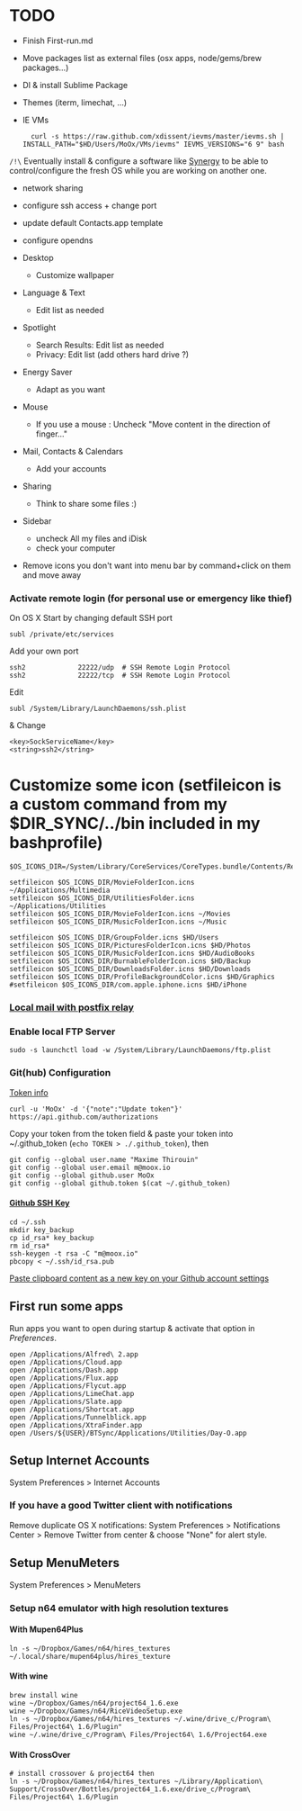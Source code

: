 # TODO

- Finish First-run.md
- Move packages list as external files (osx apps, node/gems/brew packages...)
- Dl & install Sublime Package
- Themes (iterm, limechat, ...)
- IE VMs

		curl -s https://raw.github.com/xdissent/ievms/master/ievms.sh | INSTALL_PATH="$HD/Users/MoOx/VMs/ievms" IEVMS_VERSIONS="6 9" bash

`/!\` Eventually install & configure a software like [Synergy](http://synergy-foss.org/download/?list) to be able to control/configure the fresh OS while you are working on another one.


- network sharing
- configure ssh access + change port
- update default Contacts.app template
- configure opendns

- Desktop
  - Customize wallpaper
- Language & Text
  - Edit list as needed
- Spotlight
  - Search Results: Edit list as needed
  - Privacy: Edit list (add others hard drive ?)
- Energy Saver
  - Adapt as you want
- Mouse
  - If you use a mouse : Uncheck "Move content in the direction of finger…"
- Mail, Contacts & Calendars
  - Add your accounts
- Sharing
  - Think to share some files :)

- Sidebar
   - uncheck All my files and iDisk
  - check your computer
- Remove icons you don't want into menu bar by command+click on them and move away

### Activate remote login (for personal use or emergency like thief)

On OS X
Start by changing default SSH port

	subl /private/etc/services

Add your own port

	ssh2             22222/udp  # SSH Remote Login Protocol
	ssh2             22222/tcp  # SSH Remote Login Protocol

Edit

	subl /System/Library/LaunchDaemons/ssh.plist

& Change

	<key>SockServiceName</key>
	<string>ssh2</string>


# Customize some icon (setfileicon is a custom command from my $DIR_SYNC/../bin included in my bashprofile)
	$OS_ICONS_DIR=/System/Library/CoreServices/CoreTypes.bundle/Contents/Resources

	setfileicon $OS_ICONS_DIR/MovieFolderIcon.icns ~/Applications/Multimedia
	setfileicon $OS_ICONS_DIR/UtilitiesFolder.icns ~/Applications/Utilities
	setfileicon $OS_ICONS_DIR/MovieFolderIcon.icns ~/Movies
	setfileicon $OS_ICONS_DIR/MusicFolderIcon.icns ~/Music

	setfileicon $OS_ICONS_DIR/GroupFolder.icns $HD/Users
	setfileicon $OS_ICONS_DIR/PicturesFolderIcon.icns $HD/Photos
	setfileicon $OS_ICONS_DIR/MusicFolderIcon.icns $HD/AudioBooks
	setfileicon $OS_ICONS_DIR/BurnableFolderIcon.icns $HD/Backup
	setfileicon $OS_ICONS_DIR/DownloadsFolder.icns $HD/Downloads
	setfileicon $OS_ICONS_DIR/ProfileBackgroundColor.icns $HD/Graphics
	#setfileicon $OS_ICONS_DIR/com.apple.iphone.icns $HD/iPhone

### [Local mail with postfix relay](http://stevelorek.com/configure-postfix-relay-gmail-osx-lion.html)

### Enable local FTP Server

	sudo -s launchctl load -w /System/Library/LaunchDaemons/ftp.plist


### Git(hub) Configuration

[Token info](https://help.github.com/articles/creating-an-oauth-token-for-command-line-use)

	curl -u 'MoOx' -d '{"note":"Update token"}' https://api.github.com/authorizations

Copy your token from the token field & paste your token into ~/.github_token (`echo TOKEN > ./.github_token`), then

	git config --global user.name "Maxime Thirouin"
	git config --global user.email m@moox.io
	git config --global github.user MoOx
	git config --global github.token $(cat ~/.github_token)

#### [Github SSH Key](https://help.github.com/articles/generating-ssh-keys)

	cd ~/.ssh
	mkdir key_backup
	cp id_rsa* key_backup
	rm id_rsa*
	ssh-keygen -t rsa -C "m@moox.io"
	pbcopy < ~/.ssh/id_rsa.pub

[Paste clipboard content as a new key on your Github account settings](https://github.com/settings/ssh)


## First run some apps

Run apps you want to open during startup & activate that option in _Preferences_.

	open /Applications/Alfred\ 2.app
	open /Applications/Cloud.app
	open /Applications/Dash.app
	open /Applications/Flux.app
	open /Applications/Flycut.app
	open /Applications/LimeChat.app
	open /Applications/Slate.app
	open /Applications/Shortcat.app
	open /Applications/Tunnelblick.app
	open /Applications/XtraFinder.app
	open /Users/${USER}/BTSync/Applications/Utilities/Day-O.app

## Setup Internet Accounts

System Preferences > Internet Accounts

### If you have a good Twitter client with notifications

Remove duplicate OS X notifications: System Preferences > Notifications Center > Remove Twitter from center & choose "None" for alert style.


## Setup MenuMeters

System Preferences > MenuMeters

### Setup n64 emulator with high resolution textures

#### With Mupen64Plus

	ln -s ~/Dropbox/Games/n64/hires_textures ~/.local/share/mupen64plus/hires_texture

#### With wine
	brew install wine
	wine ~/Dropbox/Games/n64/project64_1.6.exe
	wine ~/Dropbox/Games/n64/RiceVideoSetup.exe
	ln -s ~/Dropbox/Games/n64/hires_textures ~/.wine/drive_c/Program\ Files/Project64\ 1.6/Plugin"
	wine ~/.wine/drive_c/Program\ Files/Project64\ 1.6/Project64.exe

#### With CrossOver

	# install crossover & project64 then
	ln -s ~/Dropbox/Games/n64/hires_textures ~/Library/Application\ Support/CrossOver/Bottles/project64_1.6.exe/drive_c/Program\ Files/Project64\ 1.6/Plugin
